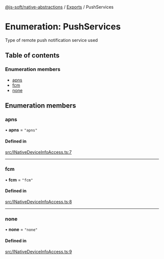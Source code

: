 [@js-soft/native-abstractions](../README.md) / [Exports](../modules.md) / PushServices

# Enumeration: PushServices

Type of remote push notification service used

## Table of contents

### Enumeration members

- [apns](PushServices.md#apns)
- [fcm](PushServices.md#fcm)
- [none](PushServices.md#none)

## Enumeration members

### apns

• **apns** = `"apns"`

#### Defined in

[src/INativeDeviceInfoAccess.ts:7](https://github.com/js-soft/ts-native-access/blob/feba5fc/packages/abstractions/src/INativeDeviceInfoAccess.ts#L7)

___

### fcm

• **fcm** = `"fcm"`

#### Defined in

[src/INativeDeviceInfoAccess.ts:8](https://github.com/js-soft/ts-native-access/blob/feba5fc/packages/abstractions/src/INativeDeviceInfoAccess.ts#L8)

___

### none

• **none** = `"none"`

#### Defined in

[src/INativeDeviceInfoAccess.ts:9](https://github.com/js-soft/ts-native-access/blob/feba5fc/packages/abstractions/src/INativeDeviceInfoAccess.ts#L9)

